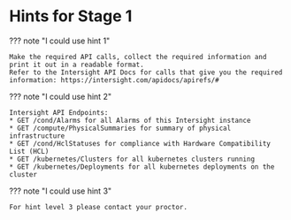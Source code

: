 # Hints for Stage 1

??? note "I could use hint 1"

    Make the required API calls, collect the required information and print it out in a readable format.
    Refer to the Intersight API Docs for calls that give you the required information: https://intersight.com/apidocs/apirefs/#

??? note "I could use hint 2"

    Intersight API Endpoints:
    * GET /cond/Alarms for all Alarms of this Intersight instance
    * GET /compute/PhysicalSummaries for summary of physical infrastructure
    * GET /cond/HclStatuses for compliance with Hardware Compatibility List (HCL)
    * GET /kubernetes/Clusters for all kubernetes clusters running
    * GET /kubernetes/Deployments for all kubernetes deployments on the cluster

??? note "I could use hint 3"

    For hint level 3 please contact your proctor.